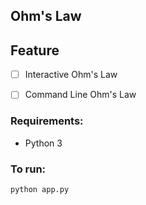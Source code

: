 ## Ohm's Law 

## Feature

- [ ] Interactive Ohm's Law 

- [ ] Command Line Ohm's Law

### Requirements:

- Python 3

### To run:

`python app.py`